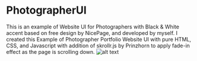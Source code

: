 # PhotographerUI
This is an example of Website UI for Photographers with Black &amp; White accent based on free design by NicePage, and developed by myself. I created this Example of Photographer Portfolio Website UI with pure HTML, CSS, and Javascript with addition of skrollr.js by Prinzhorn to apply fade-in effect as the page is scrolling down. 
![alt text](https://github.com/giansurya/PhotographerUI/UI-Design-NicePage.jpg?raw=true)
